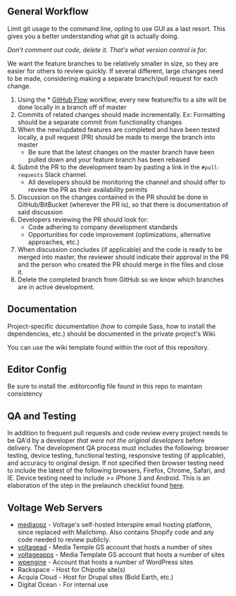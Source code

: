## General Workflow

Limit git usage to the command line, opting to use GUI as a last resort. This gives you a better understanding what git is actually doing.

_Don't comment out code, delete it. That's what version control is for._

We want the feature branches to be relatively smaller in size, so they are easier for others to review quickly. If several different, large changes need to be made, considering making a separate branch/pull request for each change.

1. Using the * [GitHub Flow](https://guides.github.com/introduction/flow/) workflow, every new feature/fix to a site will be done locally in a branch off of master
2. Commits of related changes should made incrementally. Ex: Formatting should be a separate commit from functionality changes
3. When the new/updated features are completed and have been tested locally, a pull request (PR) should be made to merge the branch into master
	- Be sure that the latest changes on the master branch have been pulled down and your feature branch has been rebased
4. Submit the PR to the development team by pasting a link in the `#pull-requests` Slack channel.
	- All developers should be monitoring the channel and should offer to review the PR as their availability permits
5. Discussion on the changes contained in the PR should be done in GitHub/BitBucket (wherever the PR is), so that there is documentation of said discussion
6. Developers reviewing the PR should look for:
	- Code adhering to company development standards
	- Opportunities for code improvement (optimizations, alternative approaches, etc.)
7. When discussion concludes (if applicable) and the code is ready to be merged into master, the reviewer should indicate their approval in the PR and the person who created the PR should merge in the files and close it.
8. Delete the completed branch from GitHub so we know which branches are in active development.


## Documentation

Project-specific documentation (how to compile Sass, how to install the dependencies, etc.) should be documented in the private project's Wiki.

You can use the wiki template found within the root of this repository.


## Editor Config

Be sure to install the .editorconfig file found in this repo to maintain consistency


## QA and Testing

In addition to frequent pull requests and code review every project needs to be QA'd by a developer _that were not the original developers_ before delivery. The development QA process must includes the following: browser testing, device testing, functional testing, responsive testing (if applicable), and accuracy to original design. If not specified then browser testing need to include the latest of the following browsers, Firefox, Chrome, Safari, and IE. Device testing need to include >= iPhone 3 and Android. This is an elaboration of the step in the prelaunch checklist found [here](https://github.com/voltagead/flaming-ironman/blob/master/frameworks/wordpress/pre-launch-checklist.md#pre-launch-checklist).


## Voltage Web Servers

- [mediaopz](http://mediaopz.com/) - Voltage's self-hosted Interspire email hosting platform, since replaced with Mailchimp. Also contains Shopify code and any code needed to review publicly.
- [voltagead](https://ac.mediatemple.net/login.mt?redirect=home.mt) - Media Temple GS account that hosts a number of sites
- [voltageapps](https://ac.mediatemple.net/login.mt?redirect=home.mt) - Media Template GS account that hosts a number of sites
- [wpengine](http://my.wpengine.com) - Account that hosts a number of WordPress sites
- Rackspace - Host for Chipotle site(s)
- Acquia Cloud - Host for Drupal sites (Bold Earth, etc.)
- Digital Ocean - For internal use


